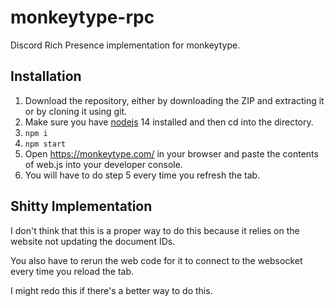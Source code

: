 # monkeytype-rpc
Discord Rich Presence implementation for monkeytype.

## Installation
1. Download the repository, either by downloading the ZIP and extracting it or by cloning it using git.
2. Make sure you have [nodejs](https://nodejs.org/en/) 14 installed and then cd into the directory.
3. `npm i`
4. `npm start`
5. Open https://monkeytype.com/ in your browser and paste the contents of web.js into your developer console.
6. You will have to do step 5 every time you refresh the tab.

## Shitty Implementation
I don't think that this is a proper way to do this because it relies on the website not updating the document IDs.

You also have to rerun the web code for it to connect to the websocket every time you reload the tab.

I might redo this if there's a better way to do this. 